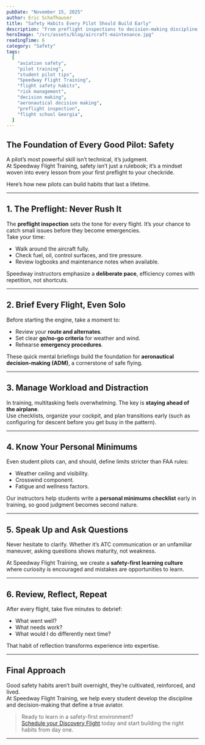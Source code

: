 ```yaml
---
pubDate: "November 15, 2025"
author: Eric Schafhauser
title: "Safety Habits Every Pilot Should Build Early"
description: "From preflight inspections to decision-making discipline, learn the essential safety habits that every new pilot should develop during training at Speedway Flight Training."
heroImage: "/src/assets/blog/aircraft-maintenance.jpg"
readingTime: 6
category: "Safety"
tags:
  [
    "aviation safety",
    "pilot training",
    "student pilot tips",
    "Speedway Flight Training",
    "flight safety habits",
    "risk management",
    "decision making",
    "aeronautical decision making",
    "preflight inspection",
    "flight school Georgia",
  ]
---
```


## The Foundation of Every Good Pilot: Safety
A pilot’s most powerful skill isn’t technical, it’s judgment.  
At Speedway Flight Training, safety isn’t just a rulebook; it’s a mindset woven into every lesson from your first preflight to your checkride.

Here’s how new pilots can build habits that last a lifetime.

---

## 1. The Preflight: Never Rush It
The **preflight inspection** sets the tone for every flight. It’s your chance to catch small issues before they become emergencies.  
Take your time:
- Walk around the aircraft fully.
- Check fuel, oil, control surfaces, and tire pressure.
- Review logbooks and maintenance notes when available.

Speedway instructors emphasize a **deliberate pace**, efficiency comes with repetition, not shortcuts.

---

## 2. Brief Every Flight, Even Solo
Before starting the engine, take a moment to:
- Review your **route and alternates**.  
- Set clear **go/no-go criteria** for weather and wind.  
- Rehearse **emergency procedures**.  

These quick mental briefings build the foundation for **aeronautical decision-making (ADM)**, a cornerstone of safe flying.

---

## 3. Manage Workload and Distraction
In training, multitasking feels overwhelming. The key is **staying ahead of the airplane**.  
Use checklists, organize your cockpit, and plan transitions early (such as configuring for descent before you get busy in the pattern).

---

## 4. Know Your Personal Minimums
Even student pilots can, and should, define limits stricter than FAA rules:
- Weather ceiling and visibility.
- Crosswind component.
- Fatigue and wellness factors.

Our instructors help students write a **personal minimums checklist** early in training, so good judgment becomes second nature.

---

## 5. Speak Up and Ask Questions
Never hesitate to clarify. Whether it’s ATC communication or an unfamiliar maneuver, asking questions shows maturity, not weakness.

At Speedway Flight Training, we create a **safety-first learning culture** where curiosity is encouraged and mistakes are opportunities to learn.

---

## 6. Review, Reflect, Repeat
After every flight, take five minutes to debrief:
- What went well?  
- What needs work?  
- What would I do differently next time?  

That habit of reflection transforms experience into expertise.

---

## Final Approach
Good safety habits aren’t built overnight, they’re cultivated, reinforced, and lived.  
At Speedway Flight Training, we help every student develop the discipline and decision-making that define a true aviator.

> Ready to learn in a safety-first environment?  
> [Schedule your Discovery Flight](/discovery-flight) today and start building the right habits from day one.
---
